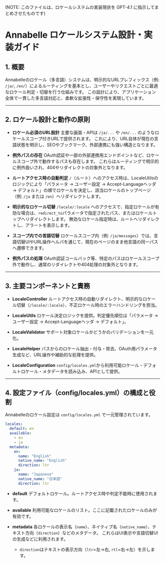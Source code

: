 (NOTE: このファイルは、ロケールシステムの実装現状を GPT-4.1 に指示してまとめさせたものです)

# Annabelle ロケールシステム設計・実装ガイド

## 1. 概要
Annabelleのロケール（多言語）システムは、明示的なURLプレフィックス（例: `/ja/`, `/en/`）によるルーティングを基本とし、ユーザーやリクエストごとに最適なロケール判定・切替を行う仕組みです。
この設計により、アプリケーション全体で一貫した多言語対応と、柔軟な拡張性・保守性を実現しています。

---

## 2. ロケール設計と動作の原則

- **ロケール必須のURL設計**
  主要な画面・APIは `/ja/...` や `/en/...` のようなロケールスコープ付きURLで提供されます。
  これにより、URL自体が現在の言語状態を明示し、SEOやブックマーク、外部連携にも強い構造となります。

- **例外パスの存在**
  OAuth認証や一部の外部連携用エンドポイントなど、ロケールスコープ外で動作するパスも存在します。
  これらはルーティングで明示的に例外扱いされ、404やリダイレクトの対象外となります。

- **ルートアクセス時の自動判定**
  `/`（ルート）へのアクセス時は、LocaleUtilsのロジックにより「パラメータ → ユーザー設定 → Accept-Languageヘッダ → デフォルト」の順でロケールを決定し、該当ロケールのトップページ（例: `/ja` または `/en`）へリダイレクトします。

- **明示的なロケール切替**
  `/locale/:locale` へのアクセスで、指定ロケールが有効な場合は、`redirect_to`パラメータで指定されたパス、またはロケールトップへリダイレクトします。
  無効なロケール指定時は、ルートへリダイレクトし、アラートを表示します。

- **スコープ内での言語切替**
  ロケールスコープ内（例: `/ja/messages`）では、言語切替UIやURL操作ヘルパを通じて、現在のページのまま他言語の同一パスへ遷移できます。

- **例外パスの処理**
  OAuth認証コールバック等、特定のパスはロケールスコープ外で動作し、通常のリダイレクトや404処理の対象外となります。

---

## 3. 主要コンポーネントと責務

- **LocaleController**
  ルートアクセス時の自動リダイレクト、明示的なロケール切替（`/locale/:locale`）、不正ロケール時のエラーハンドリングを担当。

- **LocaleUtils**
  ロケール決定ロジックを提供。判定優先順位は「パラメータ → ユーザー設定 → Accept-Languageヘッダ → デフォルト」。

- **LocaleValidator**
  サポート対象ロケールかどうかのバリデーションを一元化。

- **LocaleHelper**
  パスからのロケール抽出・付与・除去、OAuth用パラメータ生成など、URL操作や補助的な処理を提供。

- **LocaleConfiguration**
  `config/locales.yml`から利用可能ロケール・デフォルトロケール・メタデータを読み込み、APIとして提供。

---

## 4. 設定ファイル（config/locales.yml）の構成と役割

Annabelleのロケール設定は `config/locales.yml` で一元管理されています。

```yaml
locales:
  default: en
  available:
    - en
    - ja
  metadata:
    en:
      name: "English"
      native_name: "English"
      direction: ltr
    ja:
      name: "Japanese"
      native_name: "日本語"
      direction: ltr
```

- **default**
  デフォルトロケール。ルートアクセス時や判定不能時に使用されます。

- **available**
  利用可能なロケールのリスト。ここに記載されたロケールのみが有効です。

- **metadata**
  各ロケールの表示名（`name`）、ネイティブ名（`native_name`）、テキスト方向（`direction`）などのメタデータ。
  これらはUI表示や言語切替UIの生成などに利用されます。
  - `direction`はテキストの表示方向（`ltr`=左→右, `rtl`=右→左）を示します。

